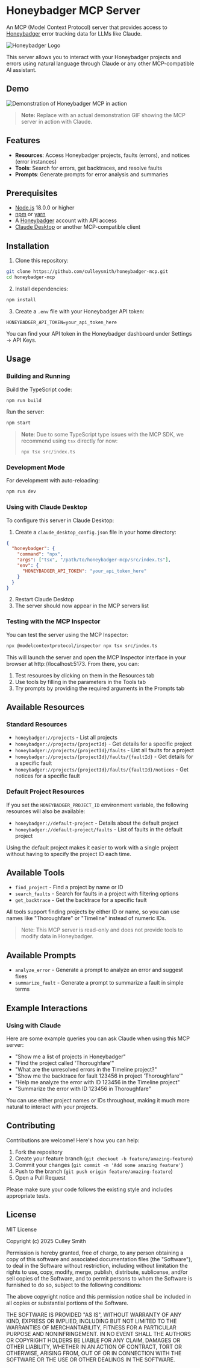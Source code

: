 # Honeybadger MCP Server

An MCP (Model Context Protocol) server that provides access to [Honeybadger](https://www.honeybadger.io/) error tracking data for LLMs like Claude.

![Honeybadger Logo](https://www.honeybadger.io/images/navbar_logo.svg)

This server allows you to interact with your Honeybadger projects and errors using natural language through Claude or any other MCP-compatible AI assistant.

## Demo

![Demonstration of Honeybadger MCP in action](demo.gif)

> **Note:** Replace with an actual demonstration GIF showing the MCP server in action with Claude.

## Features

- **Resources**: Access Honeybadger projects, faults (errors), and notices (error instances)
- **Tools**: Search for errors, get backtraces, and resolve faults
- **Prompts**: Generate prompts for error analysis and summaries

## Prerequisites

- [Node.js](https://nodejs.org/) 18.0.0 or higher
- [npm](https://www.npmjs.com/) or [yarn](https://yarnpkg.com/)
- A [Honeybadger](https://www.honeybadger.io/) account with API access
- [Claude Desktop](https://claude.ai/desktop) or another MCP-compatible client

## Installation

1. Clone this repository:

```bash
git clone https://github.com/culleysmith/honeybadger-mcp.git
cd honeybadger-mcp
```

2. Install dependencies:

```bash
npm install
```

3. Create a `.env` file with your Honeybadger API token:

```
HONEYBADGER_API_TOKEN=your_api_token_here
```

You can find your API token in the Honeybadger dashboard under Settings → API Keys.

## Usage

### Building and Running

Build the TypeScript code:

```bash
npm run build
```

Run the server:

```bash
npm start
```

> **Note**: Due to some TypeScript type issues with the MCP SDK, we recommend using `tsx` directly for now:
>
> ```bash
> npx tsx src/index.ts
> ```

### Development Mode

For development with auto-reloading:

```bash
npm run dev
```

### Using with Claude Desktop

To configure this server in Claude Desktop:

1. Create a `claude_desktop_config.json` file in your home directory:

```json
{
  "honeybadger": {
    "command": "npx",
    "args": ["tsx", "/path/to/honeybadger-mcp/src/index.ts"],
    "env": {
      "HONEYBADGER_API_TOKEN": "your_api_token_here"
    }
  }
}
```

2. Restart Claude Desktop
3. The server should now appear in the MCP servers list

### Testing with the MCP Inspector

You can test the server using the MCP Inspector:

```bash
npx @modelcontextprotocol/inspector npx tsx src/index.ts
```

This will launch the server and open the MCP Inspector interface in your browser at http://localhost:5173. From there, you can:

1. Test resources by clicking on them in the Resources tab
2. Use tools by filling in the parameters in the Tools tab 
3. Try prompts by providing the required arguments in the Prompts tab

## Available Resources

### Standard Resources
- `honeybadger://projects` - List all projects
- `honeybadger://projects/{projectId}` - Get details for a specific project
- `honeybadger://projects/{projectId}/faults` - List all faults for a project
- `honeybadger://projects/{projectId}/faults/{faultId}` - Get details for a specific fault
- `honeybadger://projects/{projectId}/faults/{faultId}/notices` - Get notices for a specific fault

### Default Project Resources
If you set the `HONEYBADGER_PROJECT_ID` environment variable, the following resources will also be available:

- `honeybadger://default-project` - Details about the default project
- `honeybadger://default-project/faults` - List of faults in the default project

Using the default project makes it easier to work with a single project without having to specify the project ID each time.

## Available Tools

- `find_project` - Find a project by name or ID
- `search_faults` - Search for faults in a project with filtering options
- `get_backtrace` - Get the backtrace for a specific fault

All tools support finding projects by either ID or name, so you can use names like "Thoroughfare" or "Timeline" instead of numeric IDs.

> Note: This MCP server is read-only and does not provide tools to modify data in Honeybadger.

## Available Prompts

- `analyze_error` - Generate a prompt to analyze an error and suggest fixes
- `summarize_fault` - Generate a prompt to summarize a fault in simple terms

## Example Interactions

### Using with Claude

Here are some example queries you can ask Claude when using this MCP server:

- "Show me a list of projects in Honeybadger"
- "Find the project called 'Thoroughfare'"
- "What are the unresolved errors in the Timeline project?"
- "Show me the backtrace for fault 123456 in project 'Thoroughfare'"
- "Help me analyze the error with ID 123456 in the Timeline project"
- "Summarize the error with ID 123456 in Thoroughfare"

You can use either project names or IDs throughout, making it much more natural to interact with your projects.

## Contributing

Contributions are welcome! Here's how you can help:

1. Fork the repository
2. Create your feature branch (`git checkout -b feature/amazing-feature`)
3. Commit your changes (`git commit -m 'Add some amazing feature'`)
4. Push to the branch (`git push origin feature/amazing-feature`)
5. Open a Pull Request

Please make sure your code follows the existing style and includes appropriate tests.

## License

MIT License

Copyright (c) 2025 Culley Smith

Permission is hereby granted, free of charge, to any person obtaining a copy
of this software and associated documentation files (the "Software"), to deal
in the Software without restriction, including without limitation the rights
to use, copy, modify, merge, publish, distribute, sublicense, and/or sell
copies of the Software, and to permit persons to whom the Software is
furnished to do so, subject to the following conditions:

The above copyright notice and this permission notice shall be included in all
copies or substantial portions of the Software.

THE SOFTWARE IS PROVIDED "AS IS", WITHOUT WARRANTY OF ANY KIND, EXPRESS OR
IMPLIED, INCLUDING BUT NOT LIMITED TO THE WARRANTIES OF MERCHANTABILITY,
FITNESS FOR A PARTICULAR PURPOSE AND NONINFRINGEMENT. IN NO EVENT SHALL THE
AUTHORS OR COPYRIGHT HOLDERS BE LIABLE FOR ANY CLAIM, DAMAGES OR OTHER
LIABILITY, WHETHER IN AN ACTION OF CONTRACT, TORT OR OTHERWISE, ARISING FROM,
OUT OF OR IN CONNECTION WITH THE SOFTWARE OR THE USE OR OTHER DEALINGS IN THE
SOFTWARE.